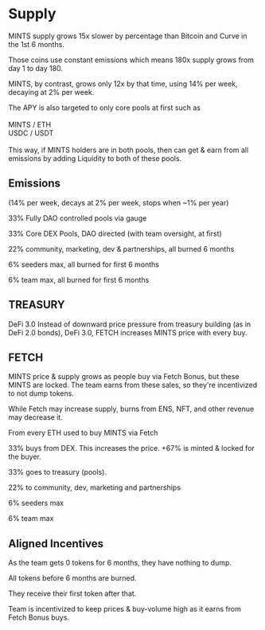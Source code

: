 # Supply

MINTS supply grows 15x slower by percentage than Bitcoin and Curve in the 1st 6 months.

Those coins use constant emissions which means 180x supply grows from day 1 to day 180.

MINTS, by contrast, grows only 12x by that time, using 14% per week, decaying at 2% per week.

The APY is also targeted to only core pools at first such as \
\
MINTS / ETH\
USDC / USDT\
\
This way, if MINTS holders are in both pools, then can get & earn from all emissions by adding Liquidity to both of these pools.

## Emissions

(14% per week, decays at 2% per week, stops when \~1% per year)&#x20;

33% Fully DAO controlled pools via gauge&#x20;

33% Core DEX Pools, DAO directed (with team oversight, at first)&#x20;

22% community, marketing, dev & partnerships, all burned 6 months&#x20;

6% seeders max, all burned for first 6 months&#x20;

6% team max, all burned for first 6 months

## TREASURY

DeFi 3.0 Instead of downward price pressure from treasury building (as in DeFi 2.0 bonds), DeFi 3.0, FETCH increases MINTS price with every buy.

## FETCH

MINTS price & supply grows as people buy via Fetch Bonus, but these MINTS are locked. The team earns from these sales, so they're incentivized to not dump tokens.

While Fetch may increase supply, burns from ENS, NFT, and other revenue may decrease it.



From every ETH used to buy MINTS via Fetch&#x20;

33% buys from DEX. This increases the price. +67% is minted & locked for the buyer.&#x20;

33% goes to treasury (pools).&#x20;

22% to community, dev, marketing and partnerships&#x20;

6% seeders max

6% team max

## Aligned Incentives

As the team gets 0 tokens for 6 months, they have nothing to dump.

All tokens before 6 months are burned.&#x20;

They receive their first token after that.

Team is incentivized to keep prices & buy-volume high as it earns from Fetch Bonus buys.
